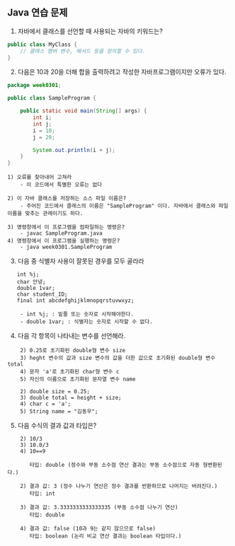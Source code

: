 ## Java 연습 문제

1. 자바에서 클래스를 선언할 때 사용되는 자바의 키워드는?


```java
public class MyClass {
    // 클래스 멤버 변수, 메서드 등을 정의할 수 있다.
}
```


2. 다음은 10과 20을 더해 합을 출력하려고 작성한 자바프로그램이지만 오류가 있다.
```java
package week0301;

public class SampleProgram {

    public static void main(String[] args) {
        int i;
        int j;
        i = 10;
        j = 20;

        System.out.println(i + j);
    }
}
```

    1) 오류를 찾아내어 고쳐라
        - 이 코드에서 특별한 오류는 없다

    2) 이 자바 클래스를 저장하는 소스 파일 이름은?
        - 주어진 코드에서 클래스의 이름은 "SampleProgram" 이다. 자바에서 클래스와 파일 이름을 맞추는 관례이기도 하다.

    3) 명령창에서 이 프로그램을 컴파일하는 명령은?
        - javac SampleProgram.java
    4) 명령창에서 이 프로그램을 실행하는 명령은?
        - java week0301.SampleProgram


3. 다음 중 식별자 사용이 잘못된 경우를 모두 골라라
```int _i;
   int %j;     
   char 안녕;
   double 1var;
   char student_ID;
   final int abcdefghijklmnopqrstuvwxyz;
```
```
    - int %j; : 밑줄 또는 숫자로 시작해야한다.
    - double 1var; : 식별자는 숫자로 시작할 수 없다.
```

4. 다음 각 항목이 나타내는 변수를 선언해라.
``` 1) int형 변수 height
    2) 0.25로 초기화된 double형 변수 size
    3) heght 변수의 값과 size 변수의 값을 더한 값으로 초기화된 double형 변수 total
    4) 문자 'a'로 초기화된 char형 변수 c
    5) 자신의 이름으로 초기화된 문자열 변수 name
```

``` 1) int height;
    2) double size = 0.25;
    3) double total = height + size;
    4) char c = 'a';
    5) String name = "김동우";
```

5. 다음 수식의 결과 값과 타입은?
``` 1) 67+12.8
    2) 10/3
    3) 10.0/3
    4) 10==9
```

``` 1) 결과 값: 79.8 (정수 67과 부동 소수점 12.8을 더함)
       타입: double (정수와 부동 소수점 연산 결과는 부동 소수점으로 자동 형변환된다.)

    2) 결과 값: 3 (정수 나누기 연산은 정수 결과를 반환하므로 나머지는 버려진다.)
       타입: int

    3) 결과 값: 3.3333333333333335 (부동 소수점 나누기 연산)
       타입: double

    4) 결과 값: false (10과 9는 같지 않으므로 false)
       타입: boolean (논리 비교 연산 결과는 boolean 타입이다.)
```
###
